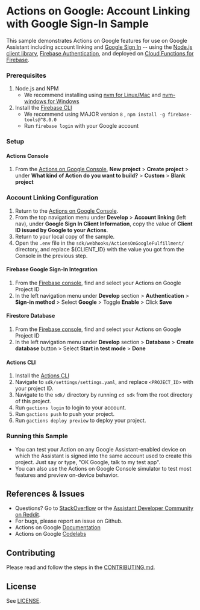 # Actions on Google: Account Linking with Google Sign-In Sample
This sample demonstrates Actions on Google features for use on Google Assistant
including account linking and [Google Sign In](https://developers.google.com/assistant/identity/google-sign-in)
 -- using the [Node.js client library](), [Firebase Authentication](https://firebase.google.com/docs/auth/),
 and deployed on [Cloud Functions for Firebase](https://firebase.google.com/docs/functions/).

### Prerequisites
1. Node.js and NPM
    + We recommend installing using [nvm for Linux/Mac](https://github.com/creationix/nvm)
    and [nvm-windows for Windows](https://github.com/coreybutler/nvm-windows)
1. Install the [Firebase CLI](https://developers.google.com/assistant/actions/dialogflow/deploy-fulfillment)
    + We recommend using MAJOR version `8` , `npm install -g firebase-tools@^8.0.0`
    + Run `firebase login` with your Google account

### Setup
#### Actions Console
1. From the [Actions on Google Console](https://console.actions.google.com/), **New project** > **Create project** > under **What kind of Action do you want to build?** > **Custom** > **Blank project**

### Account Linking Configuration
1. Return to the [Actions on Google Console](https://console.actions.google.com/).
1. From the top navigation menu under **Develop** > **Account linking** (left nav),
   under **Google Sign In Client Information**, copy the value of **Client ID issued by Google to your Actions**.
1. Return to your local copy of the sample.
1. Open the `.env` file in the `sdk/webhooks/ActionsOnGoogleFulfillment/` directory, and replace ${CLIENT_ID} with the value you got from the Console in the previous step.

#### Firebase Google Sign-In Integration
1. From the [Firebase console](https://console.firebase.google.com), find and select your Actions on Google Project ID
1. In the left navigation menu under **Develop** section > **Authentication** > **Sign-in method** > Select **Google** > Toggle **Enable** > Click **Save**

#### Firestore Database
1. From the [Firebase console](https://console.firebase.google.com), find and select your Actions on Google Project ID
1. In the left navigation menu under **Develop** section > **Database** > **Create database** button > Select **Start in test mode** > **Done**

#### Actions CLI
1. Install the [Actions CLI](https://developers.google.com/assistant/actionssdk/gactions)
1. Navigate to `sdk/settings/settings.yaml`, and replace `<PROJECT_ID>` with your project ID.
1. Navigate to the `sdk/` directory by running `cd sdk` from the root directory of this project.
1. Run `gactions login` to login to your account.
1. Run `gactions push` to push your project.
1. Run `gactions deploy preview` to deploy your project.

### Running this Sample
+ You can test your Action on any Google Assistant-enabled device on which the Assistant is signed into the same account used to create this project. Just say or type, "OK Google, talk to my test app".
+ You can also use the Actions on Google Console simulator to test most features and preview on-device behavior.

## References & Issues
+ Questions? Go to [StackOverflow](https://stackoverflow.com/questions/tagged/actions-on-google) or the [Assistant Developer Community on Reddit](https://www.reddit.com/r/GoogleAssistantDev/).
+ For bugs, please report an issue on Github.
+ Actions on Google [Documentation](https://developers.google.com/assistant)
+ Actions on Google [Codelabs](https://codelabs.developers.google.com/?cat=Assistant)

## Contributing
Please read and follow the steps in the [CONTRIBUTING.md](CONTRIBUTING.md).

## License
See [LICENSE](LICENSE).